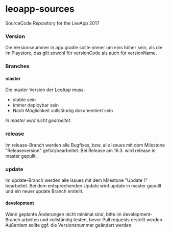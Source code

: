 # leoapp-sources
SourceCode Repository for the LeoApp 2017

### Version
Die Versionsnummer in app.gradle sollte immer um eins höher sein, als die im Playstore, das gilt sowohl für versionCode als auch für versionName.

### Branches

#### master
Die master Version der LeoApp muss:

+ stable sein
+ *Immer* deploybar sein
+ Nach Möglichkeit vollständig dokumentiert sein

_In master wird nicht gearbeitet._

### release
Im release-Branch werden alle Bugfixes, bzw. alle Issues mit dem Milestone "Releaseversion" gefixt/bearbeitet. Bei Release am 16.3. wird release in master gepullt.

### update
Im update-Branch werden alle Issues mit dem Milestone "Update 1" bearbeitet. Bei dem entsprechenden Update wird update in master gepullt und ein neuer update Branch erstellt.

#### development
Wenn geplante Änderungen nicht minimal sind, bitte im development-Branch arbeiten und vollständig testen, bevor Pull requests erstellt werden. Außerdem sollte ggf. die Versionsnummer geändert werden.
